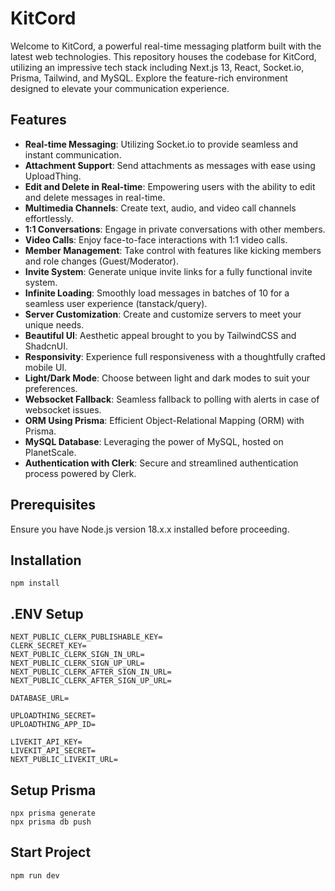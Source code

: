 # KitCord

Welcome to KitCord, a powerful real-time messaging platform built with the latest web technologies. This repository houses the codebase for KitCord, utilizing an impressive tech stack including Next.js 13, React, Socket.io, Prisma, Tailwind, and MySQL. Explore the feature-rich environment designed to elevate your communication experience.

## Features

- **Real-time Messaging**: Utilizing Socket.io to provide seamless and instant communication.
- **Attachment Support**: Send attachments as messages with ease using UploadThing.
- **Edit and Delete in Real-time**: Empowering users with the ability to edit and delete messages in real-time.
- **Multimedia Channels**: Create text, audio, and video call channels effortlessly.
- **1:1 Conversations**: Engage in private conversations with other members.
- **Video Calls**: Enjoy face-to-face interactions with 1:1 video calls.
- **Member Management**: Take control with features like kicking members and role changes (Guest/Moderator).
- **Invite System**: Generate unique invite links for a fully functional invite system.
- **Infinite Loading**: Smoothly load messages in batches of 10 for a seamless user experience (tanstack/query).
- **Server Customization**: Create and customize servers to meet your unique needs.
- **Beautiful UI**: Aesthetic appeal brought to you by TailwindCSS and ShadcnUI.
- **Responsivity**: Experience full responsiveness with a thoughtfully crafted mobile UI.
- **Light/Dark Mode**: Choose between light and dark modes to suit your preferences.
- **Websocket Fallback**: Seamless fallback to polling with alerts in case of websocket issues.
- **ORM Using Prisma**: Efficient Object-Relational Mapping (ORM) with Prisma.
- **MySQL Database**: Leveraging the power of MySQL, hosted on PlanetScale.
- **Authentication with Clerk**: Secure and streamlined authentication process powered by Clerk.

## Prerequisites

Ensure you have Node.js version 18.x.x installed before proceeding.

## Installation

```shell
npm install

```
## .ENV Setup  

```shell
NEXT_PUBLIC_CLERK_PUBLISHABLE_KEY=
CLERK_SECRET_KEY=
NEXT_PUBLIC_CLERK_SIGN_IN_URL=
NEXT_PUBLIC_CLERK_SIGN_UP_URL=
NEXT_PUBLIC_CLERK_AFTER_SIGN_IN_URL=
NEXT_PUBLIC_CLERK_AFTER_SIGN_UP_URL=

DATABASE_URL=

UPLOADTHING_SECRET=
UPLOADTHING_APP_ID=

LIVEKIT_API_KEY=
LIVEKIT_API_SECRET=
NEXT_PUBLIC_LIVEKIT_URL=
```

## Setup Prisma

```shell
npx prisma generate
npx prisma db push
```

## Start Project

```shell
npm run dev
```
